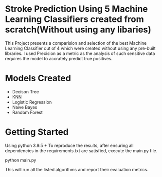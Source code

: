 # Stroke Prediction Using 5 Machine Learning Classifiers created from scratch(Without using any libaries)

This Project presents a comparision and selection of the best Machine Learning Classifier out of 4 which were created without using any pre-built libraries. I used Precision as a metric as the analysis of such sensitive data requires the model to accrately predict true positives.

# Models Created
- Decison Tree
- KNN
- Logistic Regression
- Naive Bayes
- Random Forest

# Getting Started
Using python 3.9.5 + To reproduce the results, after ensuring all dependencies in the requirements.txt are satisfied, execute the main.py file.

python main.py

This will run all the listed algorithms and report their evaluation metrics.

